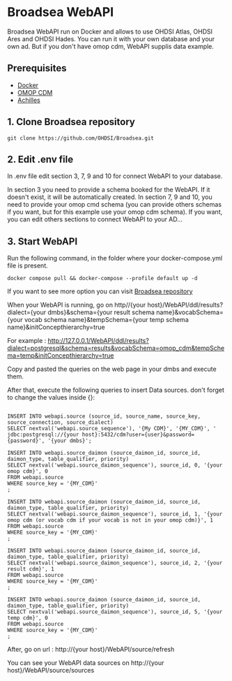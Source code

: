 # Broadsea WebAPI

Broadsea WebAPI run on Docker and allows to use OHDSI Atlas, OHDSI Ares and OHDSI Hades. You can run it with your own database and your own ad. But if you don't have omop cdm, WebAPI supplis data example.

## Prerequisites
 - [Docker](https://docs.docker.com/get-docker/)
 - [OMOP CDM](https://github.com/OHDSI/CommonDataModel)
 - [Achilles](https://github.com/Guillaume-COULAUD/ETL-Synthea-Documentation/blob/main/Achilles-documentation.md)


## 1. Clone Broadsea repository

```
git clone https://github.com/OHDSI/Broadsea.git
```

## 2. Edit .env file

In .env file edit section 3, 7, 9 and 10 for connect WebAPI to your database. 

In section 3 you need to provide a schema booked for the WebAPI. If it doesn't exist, it will be automatically created.
In section 7, 9 and 10, you need to provide your omop cmd schema (you can provide others schemas if you want, but for this example use your omop cdm schema).
If you want, you can edit others sections to connect WebAPI to your AD...

## 3. Start WebAPI

Run the following command, in the folder where your docker-compose.yml file is present.

```
docker compose pull && docker-compose --profile default up -d

```

If you want to see more option you can visit [Broadsea repository](https://github.com/OHDSI/Broadsea/tree/main)

When your WebAPI is running, go on http//{your host}/WebAPI/ddl/results?dialect={your dmbs}&schema={your result schema name}&vocabSchema={your vocab schema name}&tempSchema={your temp schema name}&initConcepthierarchy=true

For example : 
http://127.0.0.1/WebAPI/ddl/results?dialect=postgresql&schema=results&vocabSchema=omop_cdm&tempSchema=temp&initConcepthierarchy=true

Copy and pasted the queries on the web page in your dmbs and execute them.

After that, execute the following queries to insert Data sources. don't forget to change the values inside {}: 

```

INSERT INTO webapi.source (source_id, source_name, source_key, source_connection, source_dialect) 
SELECT nextval('webapi.source_sequence'), '{My CDM}', '{MY_CDM}', ' jdbc:postgresql://{your host}:5432/cdm?user={user}&password={password}', '{your dmbs}';

INSERT INTO webapi.source_daimon (source_daimon_id, source_id, daimon_type, table_qualifier, priority) 
SELECT nextval('webapi.source_daimon_sequence'), source_id, 0, '{your omop cdm}', 0
FROM webapi.source
WHERE source_key = '{MY_CDM}'
;

INSERT INTO webapi.source_daimon (source_daimon_id, source_id, daimon_type, table_qualifier, priority) 
SELECT nextval('webapi.source_daimon_sequence'), source_id, 1, '{your omop cdm (or vocab cdm if your vocab is not in your omop cdm)}', 1
FROM webapi.source
WHERE source_key = '{MY_CDM}'
;

INSERT INTO webapi.source_daimon (source_daimon_id, source_id, daimon_type, table_qualifier, priority) 
SELECT nextval('webapi.source_daimon_sequence'), source_id, 2, '{your result cdm}', 1
FROM webapi.source
WHERE source_key = '{MY_CDM}'
;

INSERT INTO webapi.source_daimon (source_daimon_id, source_id, daimon_type, table_qualifier, priority) 
SELECT nextval('webapi.source_daimon_sequence'), source_id, 5, '{your temp cdm}', 0
FROM webapi.source
WHERE source_key = '{MY_CDM}'
;

```

After, go on url : http://{your host}/WebAPI/source/refresh 

You can see your WebAPI data sources on http://{your host}/WebAPI/source/sources





